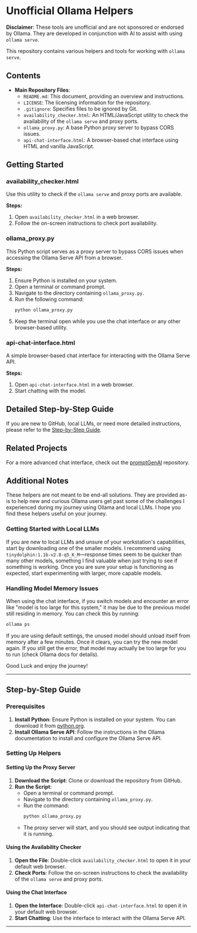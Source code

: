 # Unofficial Ollama Helpers

**Disclaimer**: These tools are unofficial and are not sponsored or endorsed by Ollama. They are developed in conjunction with AI to assist with using `ollama serve`.

This repository contains various helpers and tools for working with `ollama serve`.

## Contents

- **Main Repository Files**:
  - `README.md`: This document, providing an overview and instructions.
  - `LICENSE`: The licensing information for the repository.
  - `.gitignore`: Specifies files to be ignored by Git.
  - `availability_checker.html`: An HTML/JavaScript utility to check the availability of the `ollama serve` and proxy ports.
  - `ollama_proxy.py`: A base Python proxy server to bypass CORS issues.
  - `api-chat-interface.html`: A browser-based chat interface using HTML and vanilla JavaScript.

## Getting Started

### availability_checker.html
Use this utility to check if the `ollama serve` and proxy ports are available. 

**Steps:**
1. Open `availability_checker.html` in a web browser.
2. Follow the on-screen instructions to check port availability.

### ollama_proxy.py
This Python script serves as a proxy server to bypass CORS issues when accessing the Ollama Serve API from a browser.

**Steps:**
1. Ensure Python is installed on your system.
2. Open a terminal or command prompt.
3. Navigate to the directory containing `ollama_proxy.py`.
4. Run the following command:
   ```bash
   python ollama_proxy.py
   ```
5. Keep the terminal open while you use the chat interface or any other browser-based utility.

### api-chat-interface.html
A simple browser-based chat interface for interacting with the Ollama Serve API.

**Steps:**
1. Open `api-chat-interface.html` in a web browser.
2. Start chatting with the model.

## Detailed Step-by-Step Guide

If you are new to GitHub, local LLMs, or need more detailed instructions, please refer to the [Step-by-Step Guide](docs/step_by_step_guide.md).

## Related Projects
For a more advanced chat interface, check out the [promptGenAI](https://github.com/aznight85048/promptgenai) repository.

## Additional Notes

These helpers are not meant to be end-all solutions. They are provided as-is to help new and curious Ollama users get past some of the challenges I experienced during my journey using Ollama and local LLMs. I hope you find these helpers useful on your journey.

### Getting Started with Local LLMs

If you are new to local LLMs and unsure of your workstation's capabilities, start by downloading one of the smaller models. I recommend using `tinydolphin:1.1b-v2.8-q5_K_M`—response times seem to be quicker than many other models, something I find valuable when just trying to see if something is working. Once you are sure your setup is functioning as expected, start experimenting with larger, more capable models.

### Handling Model Memory Issues

When using the chat interface, if you switch models and encounter an error like "model is too large for this system," it may be due to the previous model still residing in memory. You can check this by running:
```sh
ollama ps
```
If you are using default settings, the unused model should unload itself from memory after a few minutes. Once it clears, you can try the new model again. If you still get the error, that model may actually be too large for you to run (check Ollama docs for details).

Good Luck and enjoy the journey!

---

## Step-by-Step Guide

### Prerequisites
1. **Install Python**: Ensure Python is installed on your system. You can download it from [python.org](https://www.python.org/downloads/).
2. **Install Ollama Serve API**: Follow the instructions in the Ollama documentation to install and configure the Ollama Serve API.

### Setting Up Helpers

#### Setting Up the Proxy Server
1. **Download the Script**: Clone or download the repository from GitHub.
2. **Run the Script**:
   - Open a terminal or command prompt.
   - Navigate to the directory containing `ollama_proxy.py`.
   - Run the command:
     ```bash
     python ollama_proxy.py
     ```
   - The proxy server will start, and you should see output indicating that it is running.

#### Using the Availability Checker
1. **Open the File**: Double-click `availability_checker.html` to open it in your default web browser.
2. **Check Ports**: Follow the on-screen instructions to check the availability of the `ollama serve` and proxy ports.

#### Using the Chat Interface
1. **Open the Interface**: Double-click `api-chat-interface.html` to open it in your default web browser.
2. **Start Chatting**: Use the interface to interact with the Ollama Serve API.

---
